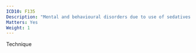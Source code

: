 ```yaml
---
ICD10: F135
Description: "Mental and behavioural disorders due to use of sedatives or hypnotics: Psychotic disorder"
Matters: Yes
Weight: 1
---
```

Technique
